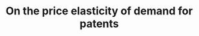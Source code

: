 ---
citation: 'Rassenfosse, G. de, & Potterie, B. van P. de la. '
cost: None
description: Fees since 1980 at the European (EPO), the US and the Japanese patent
  offices.
location: http://www.gder.info/download_OBES_data.html
record_creation_timestamp: 11/25/2020 17:20:46
shortname: patent_price_elasticity
tags: '[patent demand, United States, Europe, Japan]'
title: On the price elasticity of demand for patents
uuid: d76b71a1-2f43-447d-b296-a1b52db6e3d7
---